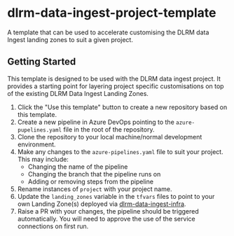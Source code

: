 # dlrm-data-ingest-project-template
A template that can be used to accelerate customising the DLRM data Ingest landing zones to suit a given project.

## Getting Started

This template is designed to be used with the DLRM data ingest project. It provides a starting point for layering project specific customisations on top of the existing DLRM Data Ingest Landing Zones.

1) Click the "Use this template" button to create a new repository based on this template.
2) Create a new pipeline in Azure DevOps pointing to the `azure-pupelines.yaml` file in the root of the repository.
3) Clone the repository to your local machine/normal development environment.
4) Make any changes to the `azure-pipelines.yaml` file to suit your project. This may include:
   - Changing the name of the pipeline
   - Changing the branch that the pipeline runs on
   - Adding or removing steps from the pipeline
5) Rename instances of `project` with your project name.
6) Update the `landing_zones` variable in the `tfvars` files to point to your own Landing Zone(s) deployed via [dlrm-data-ingest-infra](https://github.com/hmcts/dlrm-data-ingest-infra).
7) Raise a PR with your changes, the pipeline should be triggered automatically. You will need to approve the use of the service connections on first run.